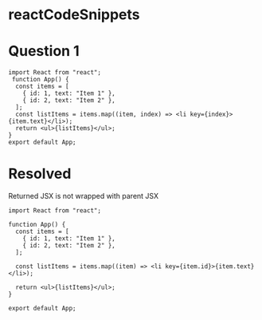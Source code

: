 # reactCodeSnippets

# Question 1

```
import React from "react";
 function App() {
  const items = [
	{ id: 1, text: "Item 1" },
	{ id: 2, text: "Item 2" },
  ];
  const listItems = items.map((item, index) => <li key={index}>{item.text}</li>);
  return <ul>{listItems}</ul>;
}
export default App;
```

# Resolved
Returned JSX is not wrapped with parent JSX
```
import React from "react";

function App() {
  const items = [
    { id: 1, text: "Item 1" },
    { id: 2, text: "Item 2" },
  ];

  const listItems = items.map((item) => <li key={item.id}>{item.text}</li>);

  return <ul>{listItems}</ul>;
}

export default App;
```

